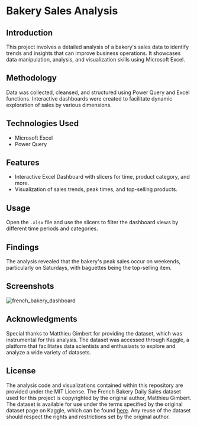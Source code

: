 # Bakery Sales Analysis

## Introduction
This project involves a detailed analysis of a bakery's sales data to identify trends and insights that can improve business operations. It showcases data manipulation, analysis, and visualization skills using Microsoft Excel.

## Methodology
Data was collected, cleansed, and structured using Power Query and Excel functions. Interactive dashboards were created to facilitate dynamic exploration of sales by various dimensions.

## Technologies Used
- Microsoft Excel
- Power Query

## Features
- Interactive Excel Dashboard with slicers for time, product category, and more.
- Visualization of sales trends, peak times, and top-selling products.

## Usage
Open the `.xlsx` file and use the slicers to filter the dashboard views by different time periods and categories.

## Findings
The analysis revealed that the bakery's peak sales occur on weekends, particularly on Saturdays, with baguettes being the top-selling item.

## Screenshots
![french_bakery_dashboard](https://github.com/josedanieljarap/French-Bakery-Sales-Analysis/assets/50277190/d7cc30ea-ec31-47d9-aa24-c8ba9aac702d)


## Acknowledgments
Special thanks to Matthieu Gimbert for providing the dataset, which was instrumental for this analysis. The dataset was accessed through Kaggle, a platform that facilitates data scientists and enthusiasts to explore and analyze a wide variety of datasets.


## License
The analysis code and visualizations contained within this repository are provided under the MIT License. The French Bakery Daily Sales dataset used for this project is copyrighted by the original author, Matthieu Gimbert. The dataset is available for use under the terms specified by the original dataset page on Kaggle, which can be found [here](https://www.kaggle.com/datasets/matthieugimbert/french-bakery-daily-sales). Any reuse of the dataset should respect the rights and restrictions set by the original author.

